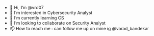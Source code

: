 - 👋 Hi, I’m @vrd07
- 👀 I’m interested in Cybersecurity Analyst
- 🌱 I’m currently learning CS 
- 💞️ I’m looking to collaborate on Security Analyst
- 📫 How to reach me : can follow me up on mine ig @varad_bandekar

<!---
vrd07/vrd07 is a ✨ special ✨ repository because its `README.md` (this file) appears on your GitHub profile.
You can click the Preview link to take a look at your changes.
--->
